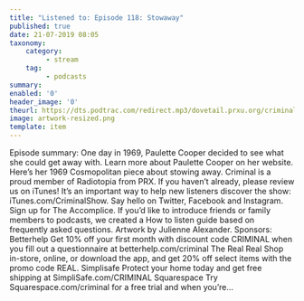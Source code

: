 ```yaml
---
title: "Listened to: Episode 118: Stowaway"
published: true
date: 21-07-2019 08:05
taxonomy:
    category:
         - stream
    tag:
         - podcasts
summary:
enabled: '0'
header_image: '0'
theurl: https://dts.podtrac.com/redirect.mp3/dovetail.prxu.org/criminal/b005b19b-c9b9-453b-a40c-60c594da0e09/Episode_118_Stowaway_Part_1.mp3
image: artwork-resized.png
template: item
---
```

 
Episode summary: One day in 1969, Paulette Cooper decided to see what she could get away with. Learn more about Paulette Cooper on her website. Here’s her 1969 Cosmopolitan piece about stowing away. Criminal is a proud member of Radiotopia from PRX. If you haven’t already, please review us on iTunes! It’s an important way to help new listeners discover the show: iTunes.com/CriminalShow. Say hello on Twitter, Facebook and Instagram. Sign up for The Accomplice. If you’d like to introduce friends or family members to podcasts, we created a How to listen guide based on frequently asked questions. Artwork by Julienne Alexander. Sponsors: Betterhelp Get 10% off your first month with discount code CRIMINAL when you fill out a questionnaire at betterhelp.com/criminal The Real Real Shop in-store, online, or download the app, and get 20% off select items with the promo code REAL. Simplisafe Protect your home today and get free shipping at SimpliSafe.com/CRIMINAL Squarespace Try Squarespace.com/criminal for a free trial and when you’re…
